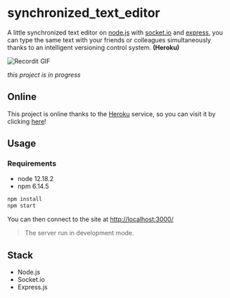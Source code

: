 # synchronized_text_editor

A little synchronized text editor on [node.js](https://nodejs.org/) with [socket.io](https://socket.io/) and [express](https://expressjs.com/), you can type the same text with your friends or colleagues simultaneously thanks to an intelligent versioning control system. __(Heroku)__

![Recordit GIF](https://i.ibb.co/jbqq88S/ezgif-com-gif-maker.gif)

*this project is in progress*

## Online

This project is online thanks to the [Heroku](https://dashboard.heroku.com/) service, so you can visit it by clicking [here](https://limitless-dawn-53146.herokuapp.com/)!

## Usage

### Requirements

- node  12.18.2
- npm   6.14.5

``` bash
npm install
npm start
```
You can then connect to the site at [http://localhost:3000/](http://localhost:3000/)

> The server run in development mode.

## Stack

- Node.js
- Socket.io
- Express.js